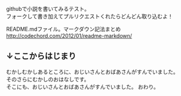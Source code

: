 githubで小説を書いてみるテスト。  
フォークして書き加えてプルリクエストくれたらどんどん取り込むよ！
  
README.mdファイル。マークダウン記法まとめ  
<http://codechord.com/2012/01/readme-markdown/>

↓ここからはじまり  
---
むかしむかしあるところに、おじいさんとおばあさんがすんでいました。  
そのさらにむかしのおはなしです。  
そこにも、おじいさんとおばあさんがすんでいました。
おわり。  
